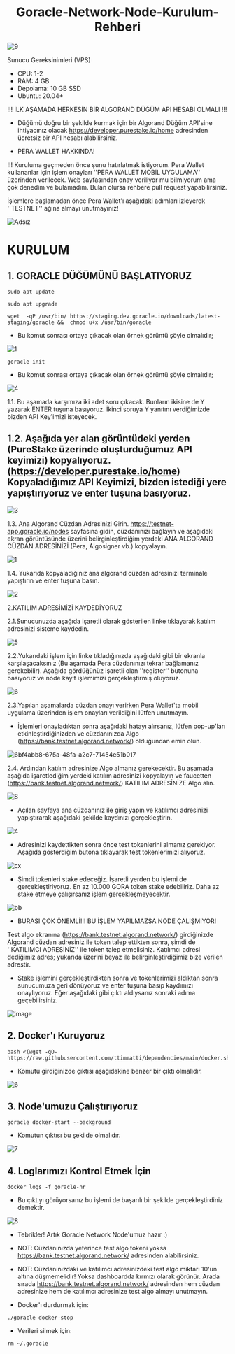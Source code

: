 <h1 align="center"> Goracle-Network-Node-Kurulum-Rehberi </h1>

![9](https://user-images.githubusercontent.com/98269269/224926668-6981427e-56d4-4d2a-9df6-e8ff8e134246.png)

Sunucu Gereksinimleri (VPS)
- CPU: 1-2
- RAM: 4 GB
- Depolama: 10 GB SSD
- Ubuntu: 20.04+

!!! İLK AŞAMADA HERKESİN BİR ALGORAND DÜĞÜM API HESABI OLMALI !!!

- Düğümü doğru bir şekilde kurmak için bir Algorand Düğüm API'sine ihtiyacınız olacak
https://developer.purestake.io/home adresinden ücretsiz bir API hesabı alabilirsiniz.

- PERA WALLET HAKKINDA!

!!! Kuruluma geçmeden önce şunu hatırlatmak istiyorum. Pera Wallet kullananlar için işlem onayları ''PERA WALLET MOBİL UYGULAMA'' üzerinden verilecek. Web sayfasından onay veriliyor mu bilmiyorum ama çok denedim ve bulamadım. Bulan olursa rehbere pull request yapabilirsiniz.

İşlemlere başlamadan önce Pera Wallet'ı aşağıdaki adımları izleyerek ''TESTNET'' ağına almayı unutmayınız!

![Adsız](https://user-images.githubusercontent.com/98269269/225688767-12f10e7b-9d1c-4083-95d0-b34ae9c59088.png)


# KURULUM

## 1. GORACLE DÜĞÜMÜNÜ BAŞLATIYORUZ
```
sudo apt update 
```
```
sudo apt upgrade
```

```
wget  -qP /usr/bin/ https://staging.dev.goracle.io/downloads/latest-staging/goracle &&  chmod u+x /usr/bin/goracle
```
- Bu komut sonrası ortaya çıkacak olan örnek görüntü şöyle olmalıdır;

![1](https://user-images.githubusercontent.com/98269269/224921641-b031d523-6e00-45af-8301-b596f796be54.png)

```
goracle init
```

- Bu komut sonrası ortaya çıkacak olan örnek görüntü şöyle olmalıdır;

![4](https://user-images.githubusercontent.com/98269269/226686230-fd82373f-fdc5-48aa-aca5-5438fa83850a.png)

1.1. Bu aşamada karşımıza iki adet soru çıkacak. Bunların ikisine de Y yazarak ENTER tuşuna basıyoruz. İkinci soruya Y yanıtını verdiğimizde bizden API Key'imizi isteyecek. 

## 1.2. Aşağıda yer alan görüntüdeki yerden (PureStake üzerinde oluşturduğumuz API keyimizi) kopyalıyoruz. (https://developer.purestake.io/home) Kopyaladığımız API Keyimizi, bizden istediği yere yapıştırıyoruz ve enter tuşuna basıyoruz.

![3](https://user-images.githubusercontent.com/98269269/224922901-2de5deea-549d-48d2-bbbc-ea4400952a64.png)

1.3. Ana Algorand Cüzdan Adresinizi Girin. https://testnet-app.goracle.io/nodes sayfasına gidin, cüzdanınızı bağlayın ve aşağıdaki ekran görüntüsünde üzerini belirginleştirdiğim yerdeki ANA ALGORAND CÜZDAN ADRESİNİZİ (Pera, Algosigner vb.) kopyalayın.

![1](https://user-images.githubusercontent.com/98269269/226684510-92b834ba-d963-4ddd-b22a-22aa12e62ddc.png)

1.4. Yukarıda kopyaladığınız ana algorand  cüzdan adresinizi terminale yapıştırın ve enter tuşuna basın.

![2](https://user-images.githubusercontent.com/98269269/226685577-9fe76cf5-b95b-4424-ac25-cceabcf0115c.png)


2.KATILIM ADRESİMİZİ KAYDEDİYORUZ

2.1.Sunucunuzda aşağıda işaretli olarak gösterilen linke tıklayarak katılım adresinizi sisteme kaydedin.

![5](https://user-images.githubusercontent.com/98269269/226687000-00f404c7-51a8-4da6-9723-7308301a2f1f.png)

2.2.Yukarıdaki işlem için linke tıkladığınızda aşağıdaki gibi bir ekranla karşılaşacaksınız (Bu aşamada Pera cüzdanınızı tekrar bağlamanız gerekebilir). Aşağıda gördüğünüz işaretli olan ''register'' butonuna basıyoruz ve node kayıt işlemimizi gerçekleştirmiş oluyoruz.

![6](https://user-images.githubusercontent.com/98269269/226687441-cc0a7907-d358-46dc-9a9f-6155dd553ae6.png)

2.3.Yapılan aşamalarda cüzdan onayı verirken Pera Wallet'ta mobil uygulama üzerinden işlem onayları verildiğini lütfen unutmayın.

- İşlemleri onayladıktan sonra aşağıdaki hatayı alırsanız, lütfen pop-up'ları etkinleştirdiğinizden ve cüzdanınızda Algo (https://bank.testnet.algorand.network/) olduğundan emin olun.

![6bf4abb8-675a-48fa-a2c7-71454e51b017](https://user-images.githubusercontent.com/98269269/226689706-22ed3a67-8cd6-4d7e-8726-f8e54ea46b02.png)

2.4. Ardından katılım adresinize Algo almanız gerekecektir. Bu aşamada aşağıda işaretlediğim yerdeki katılım adresinizi kopyalayın ve faucetten (https://bank.testnet.algorand.network/) KATILIM ADRESİNİZE Algo alın.

![8](https://user-images.githubusercontent.com/98269269/226690642-d815273f-53fa-4395-91de-24e4b87b21a5.png)


- Açılan sayfaya ana cüzdanınız ile giriş yapın ve katılımcı adresinizi yapıştırarak aşağıdaki şekilde kaydınızı gerçekleştirin.

![4](https://user-images.githubusercontent.com/98269269/224924150-acc85d50-36b0-45ba-aa2a-eaf0c6124807.png)

- Adresinizi kaydettikten sonra önce test tokenlerini almanız gerekiyor. Aşağıda gösterdiğim butona tıklayarak test tokenlerimizi alıyoruz.

![cx](https://user-images.githubusercontent.com/98269269/225569906-5d431c02-7497-490a-a153-12cff5950ebc.png)


- Şimdi tokenleri stake edeceğiz. İşaretli yerden bu işlemi de gerçekleştiriyoruz. En az 10.000 GORA token stake edebiliriz. Daha az stake etmeye çalışırsanız işlem gerçekleşmeyecektir.

![bb](https://user-images.githubusercontent.com/98269269/225570561-bbdc620f-6aca-4163-b358-ff8715e938d6.png)

- BURASI ÇOK ÖNEMLİ!!! BU İŞLEM YAPILMAZSA NODE ÇALIŞMIYOR!

Test algo ekranına (https://bank.testnet.algorand.network/) girdiğinizde Algorand cüzdan adresiniz ile token talep ettikten sonra, şimdi de ''KATILIMCI ADRESİNİZ'' ile token talep etmelisiniz. Katılımcı adresi dediğimiz adres; yukarıda üzerini beyaz ile belirginleştirdiğimiz bize verilen adrestir.

- Stake işlemini gerçekleştirdikten sonra ve tokenlerimizi aldıktan sonra sunucumuza geri dönüyoruz ve enter tuşuna basıp kaydımızı onaylıyoruz. Eğer aşağıdaki gibi çıktı aldıysanız sonraki adıma geçebilirsiniz.

![image](https://user-images.githubusercontent.com/76253089/225603716-7a66a8ce-5928-4236-96ba-e05724e9c4cd.png)

## 2. Docker'ı Kuruyoruz

```
bash <(wget -qO- https://raw.githubusercontent.com/ttimmatti/dependencies/main/docker.sh)
```

- Komutu girdiğinizde çıktısı aşağıdakine benzer bir çıktı olmalıdır.

![6](https://user-images.githubusercontent.com/98269269/224924900-8d013feb-2bae-4565-84bb-a1f4ca2faaab.png)

## 3. Node'umuzu Çalıştırıyoruz

```
goracle docker-start --background
```
- Komutun çıktısı bu şekilde olmalıdır.

![7](https://user-images.githubusercontent.com/98269269/224925319-e099360c-a770-4e88-991c-7d173bfb47c8.png)

## 4. Loglarımızı Kontrol Etmek İçin

```
docker logs -f goracle-nr
```
- Bu çıktıyı görüyorsanız bu işlemi de başarılı bir şekilde gerçekleştirdiniz demektir.

![8](https://user-images.githubusercontent.com/98269269/224925594-b243555f-1641-4ccd-9605-db95591e5447.png)

- Tebrikler! Artık Goracle Network Node'umuz hazır :)

- NOT: Cüzdanınızda yeterince test algo tokeni yoksa https://bank.testnet.algorand.network/ adresinden alabilirsiniz. 

- NOT: Cüzdanınızdaki ve katılımcı adresinizdeki test algo miktarı 10'un altına düşmemelidir! Yoksa dashboardda kırmızı olarak görünür. Arada sırada https://bank.testnet.algorand.network/ adresinden hem cüzdan adresinize hem de katılımcı adresinize test algo almayı unutmayın.

- Docker'ı durdurmak için:

```
./goracle docker-stop
```

- Verileri silmek için:

```
rm ~/.goracle
```

